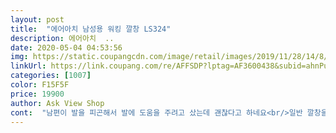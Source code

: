 ```yaml
---
layout: post 
title:  "에어아치 남성용 워킹 깔창 LS324" 
description: 에어아치  ..
date: 2020-05-04 04:53:56 
img: https://static.coupangcdn.com/image/retail/images/2019/11/28/14/8/c9af68f9-8f63-4a1c-8fe3-2087501eda83.jpg 
linkUrl: https://link.coupang.com/re/AFFSDP?lptag=AF3600438&subid=ahnPublicAsk&pageKey=1057093445&itemId=2000138506&vendorItemId=70000183201&traceid=V0-113-86423e247a41a087 
categories: [1007] 
color: F15F5F 
price: 19900 
author: Ask View Shop 
cont:  "남편이 발을 피곤해서 발에 도움을 주려고 샀는데 괜찮다고 하네요<br/>일반 깔창을 깔아보면 두께때문에 신발이 전체적으로 꽉 끼게되어 마치 갑자기 운동화가 작아진 듯한 느낌을 받게 되는데 저는 이게 싫어 여지껏 발뒤꿈치 쪽에만 부착하는 에어아치를 사용해 왔습니다 하지만 이 워킹에어와치 깔창은 발바닥 전체적으로 쿠션을 받게 되면서 훨씬 편해진 느낌과 함께 일반 깔창처럼 운동화가 작아진 듯한 느낌도  없더군요 비록 가격은 좀 비싸지만 추가로 구매해서 다른 운동화에도 깔아야 겠어요<br/>장시간 서서 근무하다보니 깔창이 필수입니다.<br/> 부디 발이 안바르면 좋겠어요<br/>" 
---
```

